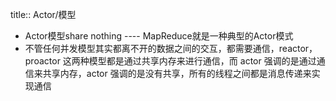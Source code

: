 title:: Actor/模型

- Actor模型share nothing   ----   MapReduce就是一种典型的Actor模式
- 不管任何并发模型其实都离不开的数据之间的交互，都需要通信，reactor，proactor 这两种模型都是通过共享内存来进行通信，而 actor 强调的是通过通信来共享内存，actor 强调的是没有共享，所有的线程之间都是消息传递来实现通信